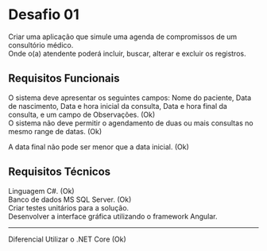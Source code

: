 # Desafio 01


Criar uma aplicação que simule uma agenda de compromissos de um consultório médico. <br />
Onde o(a) atendente poderá incluir, buscar, alterar e excluir os registros.<br />

Requisitos Funcionais
---
O sistema deve apresentar os seguintes campos: Nome do paciente, Data de nascimento, Data e hora inicial da consulta, Data e hora final da consulta, e um campo de Observações. (Ok)<br />
O sistema não deve permitir o agendamento de duas ou mais consultas no mesmo range de datas. (Ok)<br />

A data final não pode ser menor que a data inicial. (Ok)<br />


Requisitos Técnicos
---
Linguagem C#. (Ok)<br />
Banco de dados MS SQL Server. (Ok)<br />
Criar testes unitários para a solução.<br />
Desenvolver a interface gráfica utilizando o framework Angular.<br />

---
Diferencial
Utilizar o .NET Core (Ok)
